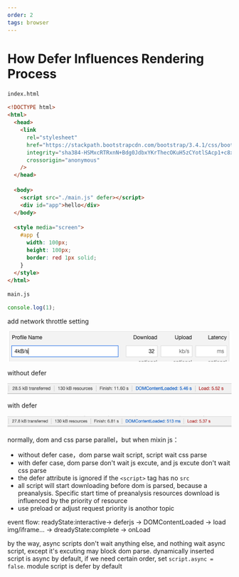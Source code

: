 ```yaml
---
order: 2
tags: browser
---
```


# How Defer Influences Rendering Process

`index.html`

```html
<!DOCTYPE html>
<html>
  <head>
    <link
      rel="stylesheet"
      href="https://stackpath.bootstrapcdn.com/bootstrap/3.4.1/css/bootstrap.min.css"
      integrity="sha384-HSMxcRTRxnN+Bdg0JdbxYKrThecOKuH5zCYotlSAcp1+c8xmyTe9GYg1l9a69psu"
      crossorigin="anonymous"
    />
  </head>

  <body>
    <script src="./main.js" defer></script>
    <div id="app">hello</div>
  </body>

  <style media="screen">
    #app {
      width: 100px;
      height: 100px;
      border: red 1px solid;
    }
  </style>
</html>
```

`main.js`

```js
console.log(1);
```

add network throttle setting

![image](../assets/images/2018-2-1.png)

without defer

![image](../assets/images/2018-2-2.png)

with defer

![image](../assets/images/2018-2-3.png)

normally, dom and css parse parallel，but when mixin js：

- without defer case，dom parse wait script, script wait css parse
- with defer case, dom parse don't wait js excute, and js excute don't wait css parse
- the defer attribute is ignored if the `<script>` tag has no `src`
- all script will start downloading before dom is parsed, because a preanalysis. Specific start time of preanalysis resources download is influenced by the priority of resource
- use preload or adjust request priority is anothor topic

event flow: readyState:interactive-> deferjs -> DOMContentLoaded -> load img/iframe... -> dreadyState:complete -> onLoad

by the way,
async scripts don't wait anything else, and nothing wait async script, except it's excuting may block dom parse.
dynamically inserted script is async by default, if we need certain order, set `script.async = false`.
module script is defer by default
